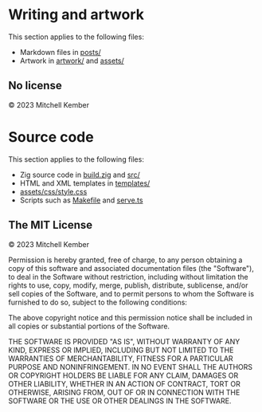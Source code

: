 # Writing and artwork

This section applies to the following files:

- Markdown files in [posts/](posts/)
- Artwork in [artwork/](artwork/) and [assets/](assets/)

## No license

© 2023 Mitchell Kember

# Source code

This section applies to the following files:

- Zig source code in [build.zig](build.zig) and [src/](src/)
- HTML and XML templates in [templates/](templates/)
- [assets/css/style.css](assets/css/style.css)
- Scripts such as [Makefile](Makefile) and [serve.ts](serve.ts)

## The MIT License

© 2023 Mitchell Kember

Permission is hereby granted, free of charge, to any person obtaining a copy of this software and associated documentation files (the "Software"), to deal in the Software without restriction, including without limitation the rights to use, copy, modify, merge, publish, distribute, sublicense, and/or sell copies of the Software, and to permit persons to whom the Software is furnished to do so, subject to the following conditions:

The above copyright notice and this permission notice shall be included in all copies or substantial portions of the Software.

THE SOFTWARE IS PROVIDED "AS IS", WITHOUT WARRANTY OF ANY KIND, EXPRESS OR IMPLIED, INCLUDING BUT NOT LIMITED TO THE WARRANTIES OF MERCHANTABILITY, FITNESS FOR A PARTICULAR PURPOSE AND NONINFRINGEMENT. IN NO EVENT SHALL THE AUTHORS OR COPYRIGHT HOLDERS BE LIABLE FOR ANY CLAIM, DAMAGES OR OTHER LIABILITY, WHETHER IN AN ACTION OF CONTRACT, TORT OR OTHERWISE, ARISING FROM, OUT OF OR IN CONNECTION WITH THE SOFTWARE OR THE USE OR OTHER DEALINGS IN THE SOFTWARE.
